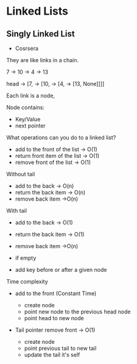 # Linked Lists

## Singly Linked List

- Cosrsera

They are like links in a chain.

7 -> 10 -> 4 -> 13

head -> [7, -> [10, -> [4, -> [13, None]]]]

Each link is a node,

Node contains:

- Key/Value
- next pointer

What operations can you do to a linked list?

- add to the front of the list -> O(1)
- return front item of the list -> O(1)
- remove front of the list -> O(1)

Without tail

- add to the back -> O(n)
- return the back item -> O(n)
- remove back item ->O(n)

With tail

- add to the back -> O(1)
- return the back item -> O(1)
- remove back item ->O(n)

- if empty
- add key before or after a given node

Time complexity

- add to the front (Constant Time)

  - create node
  - point new node to the previous head node
  - point head to new node

- Tail pointer remove front -> O(1)
  - create node
  - point previous tail to new tail
  - update the tail it's self
